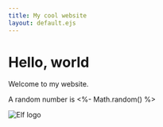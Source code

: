 ```yaml
---
title: My cool website
layout: default.ejs
---
```


# Hello, world

Welcome to my website.

A random number is <%- Math.random() %>

![Elf logo](/images/logo.svg)
